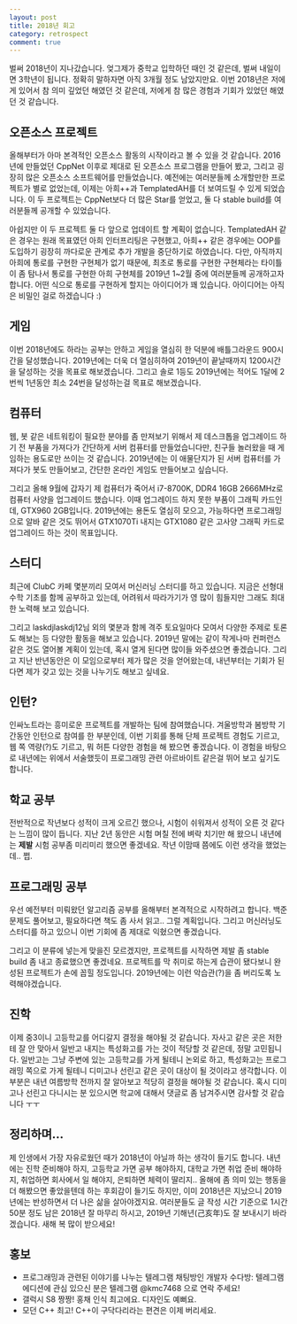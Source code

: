 ```yaml
---
layout: post
title: 2018년 회고
category: retrospect
comment: true
---
```


벌써 2018년이 지나갔습니다. 엊그제가 중학교 입학하던 때인 것 같은데, 벌써 내일이면 3학년이 됩니다. 정확히 말하자면 아직 3개월 정도 남았지만요. 이번 2018년은 저에게 있어서 참 의미 깊었던 해였던 것 같은데, 저에게 참 많은 경험과 기회가 있었던 해였던 것 같습니다.

## 오픈소스 프로젝트

올해부터가 아마 본격적인 오픈소스 활동의 시작이라고 볼 수 있을 것 같습니다. 2016년에 만들었던 CppNet 이후로 제대로 된 오픈소스 프로그램을 만들어 봤고, 그리고 굉장히 많은 오픈소스 소프트웨어를 만들었습니다. 예전에는 여러분들께 소개할만한 프로젝트가 별로 없었는데, 이제는 아희++과 TemplatedAH를 더 보여드릴 수 있게 되었습니다. 이 두 프로젝트는 CppNet보다 더 많은 Star를 얻었고, 둘 다 stable build를 여러분들께 공개할 수 있었습니다.

아쉽지만 이 두 프로젝트 둘 다 앞으로 업데이트 할 계획이 없습니다. TemplatedAH 같은 경우는 원래 목표였던 아희 인터프리팅은 구현했고, 아희++ 같은 경우에는 OOP를 도입하기 굉장히 까다로운 관계로 추가 개발을 중단하기로 하였습니다. 다만, 아직까지 아희에 통로를 구현한 구현체가 없기 때문에, 최초로 통로를 구현한 구현체라는 타이틀이 좀 탐나서 통로를 구현한 아희 구현체를 2019년 1~2월 중에 여러분들께 공개하고자 합니다. 어떤 식으로 통로를 구현하게 할지는 아이디어가 꽤 있습니다. 아이디어는 아직은 비밀인 걸로 하겠습니다 :)

## 게임

이번 2018년에도 하라는 공부는 안하고 게임을 열심히 한 덕분에 배틀그라운드 900시간을 달성했습니다. 2019년에는 더욱 더 열심히하여 2019년이 끝날때까지 1200시간을 달성하는 것을 목표로 해보겠습니다. 그리고 솔로 1등도 2019년에는 적어도 1달에 2번씩 1년동안 최소 24번을 달성하는걸 목표로 해보겠습니다.

## 컴퓨터

웹, 봇 같은 네트워킹이 필요한 분야를 좀 만져보기 위해서 제 데스크톱을 업그레이드 하기 전 부품을 가져다가 간단하게 서버 컴퓨터를 만들었습니다만, 친구들 놀러왔을 때 게임하는 용도로만 쓰이는 것 같습니다. 2019년에는 이 애물단지가 된 서버 컴퓨터를 가져다가 봇도 만들어보고, 간단한 온라인 게임도 만들어보고 싶습니다.

그리고 올해 9월에 갑자기 제 컴퓨터가 죽어서 i7-8700K, DDR4 16GB 2666MHz로 컴퓨터 사양을 업그레이드 했습니다. 이때 업그레이드 하지 못한 부품이 그래픽 카드인데, GTX960 2GB입니다. 2019년에는 용돈도 열심히 모으고, 가능하다면 프로그래밍으로 알바 같은 것도 뛰어서 GTX1070Ti 내지는 GTX1080 같은 고사양 그래픽 카드로 업그레이드 하는 것이 목표입니다.

## 스터디

최근에 ClubC 카페 몇분끼리 모여서 머신러닝 스터디를 하고 있습니다. 지금은 선형대수학 기초를 함께 공부하고 있는데, 어려워서 따라가기가 영 많이 힘들지만 그래도 최대한 노력해 보고 있습니다.

그리고 laskdjlaskdj12님 외의 몇분과 함께 격주 토요일마다 모여서 다양한 주제로 토론도 해보는 등 다양한 활동을 해보고 있습니다. 2019년 말에는 같이 작게나마 컨퍼런스 같은 것도 열어볼 계획이 있는데, 혹시 열게 된다면 많이들 와주셨으면 좋겠습니다. 그리고 지난 반년동안은 이 모임으로부터 제가 많은 것을 얻어왔는데, 내년부터는 기회가 된다면 제가 갖고 있는 것을 나누기도 해보고 싶네요.

## 인턴?

인싸노트라는 흥미로운 프로젝트를 개발하는 팀에 참여했습니다. 겨울방학과 봄방학 기간동안 인턴으로 참여를 한 부분인데, 이번 기회를 통해 단체 프로젝트 경험도 기르고, 웹 쪽 역량(?)도 기르고, 뭐 허튼 다양한 경험을 해 봤으면 좋겠습니다. 이 경험을 바탕으로 내년에는 위에서 서술했듯이 프로그래밍 관련 아르바이트 같은걸 뛰어 보고 싶기도 합니다.

## 학교 공부

전반적으로 작년보다 성적이 크게 오르긴 했으나, 시험이 쉬워져서 성적이 오른 것 같다는 느낌이 많이 듭니다. 지난 2년 동안은 시험 며칠 전에 벼락 치기만 해 왔으니 내년에는 **제발** 시험 공부좀 미리미리 했으면 좋겠네요. 작년 이맘때 쯤에도 이런 생각을 했었는데.. 쩝.

## 프로그래밍 공부

우선 예전부터 미뤄왔던 알고리즘 공부를 올해부터 본격적으로 시작하려고 합니다. 백준 문제도 풀어보고, 필요하다면 책도 좀 사서 읽고.. 그럴 계획입니다. 그리고 머신러닝도 스터디를 하고 있으니 이번 기회에 좀 제대로 익혔으면 좋겠습니다.

그리고 이 분류에 넣는게 맞을진 모르겠지만, 프로젝트를 시작하면 제발 좀 stable build 좀 내고 종료했으면 좋겠네요. 프로젝트를 막 취미로 하는게 습관이 됐다보니 완성된 프로젝트가 손에 꼽힐 정도입니다. 2019년에는 이런 악습관(?)을 좀 버리도록 노력해야겠습니다.

## 진학

이제 중3이니 고등학교를 어디갈지 결정을 해야될 것 같습니다. 자사고 같은 곳은 저한테 잘 안 맞아서 일반고 내지는 특성화고를 가는 것이 적당할 것 같은데, 정말 고민됩니다. 일반고는 그냥 주변에 있는 고등학교를 가게 될테니 논외로 하고, 특성화고는 프로그래밍 쪽으로 가게 될테니 디미고나 선린고 같은 곳이 대상이 될 것이라고 생각합니다. 이 부분은 내년 여름방학 전까지 잘 알아보고 적당히 결정을 해야될 것 같습니다. 혹시 디미고나 선린고 다니시는 분 있으시면 학교에 대해서 댓글로 좀 남겨주시면 감사할 것 같습니다 ㅜㅜ

## 정리하며...

제 인생에서 가장 자유로웠던 때가 2018년이 아닐까 하는 생각이 들기도 합니다. 내년에는 진학 준비해야 하지, 고등학교 가면 공부 해야하지, 대학교 가면 취업 준비 해야하지, 취업하면 회사에서 일 해야지, 은퇴하면 체력이 딸리지.. 올해에 좀 의미 있는 행동을 더 해봤으면 좋았을텐데 하는 후회감이 들기도 하지만, 이미 2018년은 지났으니 2019년에는 반성하면서 더 나은 삶을 살아야겠지요. 여러분들도 글 작성 시간 기준으로 1시간 50분 정도 남은 2018년 잘 마무리 하시고, 2019년 기해년(己亥年)도 잘 보내시기 바라겠습니다. 새해 복 많이 받으세요!

## 홍보

- 프로그래밍과 관련된 이야기를 나누는 텔레그램 채팅방인 개발자 수다방: 텔레그램 에디션에 관심 있으신 분은 텔레그램 @kmc7468 으로 연락 주세요!
- 갤럭시 S8 짱짱! 홍채 인식 최고에요. 디자인도 예뻐요.
- 모던 C++ 최고! C++이 구닥다리라는 편견은 이제 버리세요.